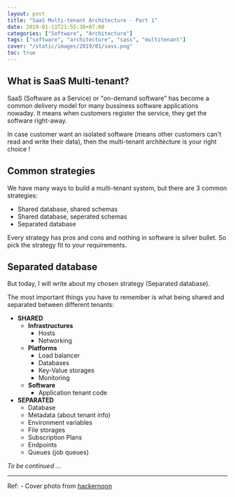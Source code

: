 ```yaml
---
layout: post
title: "SaaS Multi-tenant Architecture - Part 1"
date: 2019-01-11T21:55:38+07:00
categories: ["Software", "Architecture"]
tags: ["software", "architecture", "sass", "multitenant"]
cover: "/static/images/2019/01/sass.png"
toc: true
---
```


## What is SaaS Multi-tenant?

SaaS (Software as a Service) or "on-demand software" has become a common delivery model for many bussiness software applications nowaday. It means when customers register the service, they get the software right-away.

In case customer want an isolated software (means other customers can't read and write their data), then the multi-tenant architecture is your right choice ! 

## Common strategies

We have many ways to build a multi-tenant system, but there are 3 common strategies:

- Shared database, shared schemas
- Shared database, seperated schemas
- Separated database

Every strategy has pros and cons and nothing in software is silver bullet. So pick the strategy fit to your requirements.

## Separated database 

But today, I will write about my chosen strategy (Separated database).

The most important things you have to remember is what being shared and separated between different tenants:

- **SHARED**
	- **Infrastructures**
    	- Hosts
        - Networking
	- **Platforms**
    	- Load balancer
    	- Databases
        - Key-Value storages
        - Monitoring
	- **Software**
    	- Application tenant code
- **SEPARATED**
	- Database
    - Metadata (about tenant info)
    - Environment variables
    - File storages
    - Subscription Plans
    - Endpoints
    - Queues (job queues)

*To be continued ...*

--------------------

Ref:
    - Cover photo from [hackernoon](https://hackernoon.com/saas-software-as-a-service-platform-architecture-757a432270f5)